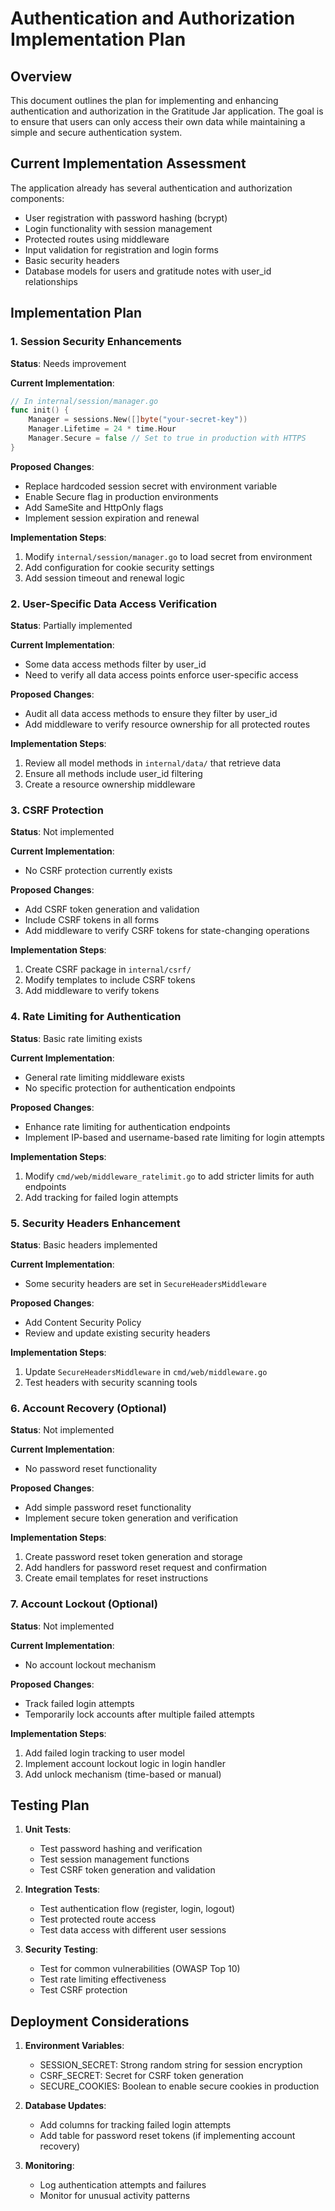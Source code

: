 # Authentication and Authorization Implementation Plan

## Overview

This document outlines the plan for implementing and enhancing authentication and authorization in the Gratitude Jar application. The goal is to ensure that users can only access their own data while maintaining a simple and secure authentication system.

## Current Implementation Assessment

The application already has several authentication and authorization components:

- User registration with password hashing (bcrypt)
- Login functionality with session management
- Protected routes using middleware
- Input validation for registration and login forms
- Basic security headers
- Database models for users and gratitude notes with user_id relationships

## Implementation Plan

### 1. Session Security Enhancements

**Status**: Needs improvement

**Current Implementation**:
```go
// In internal/session/manager.go
func init() {
    Manager = sessions.New([]byte("your-secret-key"))
    Manager.Lifetime = 24 * time.Hour
    Manager.Secure = false // Set to true in production with HTTPS
}
```

**Proposed Changes**:
- Replace hardcoded session secret with environment variable
- Enable Secure flag in production environments
- Add SameSite and HttpOnly flags
- Implement session expiration and renewal

**Implementation Steps**:
1. Modify `internal/session/manager.go` to load secret from environment
2. Add configuration for cookie security settings
3. Add session timeout and renewal logic

### 2. User-Specific Data Access Verification

**Status**: Partially implemented

**Current Implementation**:
- Some data access methods filter by user_id
- Need to verify all data access points enforce user-specific access

**Proposed Changes**:
- Audit all data access methods to ensure they filter by user_id
- Add middleware to verify resource ownership for all protected routes

**Implementation Steps**:
1. Review all model methods in `internal/data/` that retrieve data
2. Ensure all methods include user_id filtering
3. Create a resource ownership middleware

### 3. CSRF Protection

**Status**: Not implemented

**Current Implementation**:
- No CSRF protection currently exists

**Proposed Changes**:
- Add CSRF token generation and validation
- Include CSRF tokens in all forms
- Add middleware to verify CSRF tokens for state-changing operations

**Implementation Steps**:
1. Create CSRF package in `internal/csrf/`
2. Modify templates to include CSRF tokens
3. Add middleware to verify tokens

### 4. Rate Limiting for Authentication

**Status**: Basic rate limiting exists

**Current Implementation**:
- General rate limiting middleware exists
- No specific protection for authentication endpoints

**Proposed Changes**:
- Enhance rate limiting for authentication endpoints
- Implement IP-based and username-based rate limiting for login attempts

**Implementation Steps**:
1. Modify `cmd/web/middleware_ratelimit.go` to add stricter limits for auth endpoints
2. Add tracking for failed login attempts

### 5. Security Headers Enhancement

**Status**: Basic headers implemented

**Current Implementation**:
- Some security headers are set in `SecureHeadersMiddleware`

**Proposed Changes**:
- Add Content Security Policy
- Review and update existing security headers

**Implementation Steps**:
1. Update `SecureHeadersMiddleware` in `cmd/web/middleware.go`
2. Test headers with security scanning tools

### 6. Account Recovery (Optional)

**Status**: Not implemented

**Current Implementation**:
- No password reset functionality

**Proposed Changes**:
- Add simple password reset functionality
- Implement secure token generation and verification

**Implementation Steps**:
1. Create password reset token generation and storage
2. Add handlers for password reset request and confirmation
3. Create email templates for reset instructions

### 7. Account Lockout (Optional)

**Status**: Not implemented

**Current Implementation**:
- No account lockout mechanism

**Proposed Changes**:
- Track failed login attempts
- Temporarily lock accounts after multiple failed attempts

**Implementation Steps**:
1. Add failed login tracking to user model
2. Implement account lockout logic in login handler
3. Add unlock mechanism (time-based or manual)

## Testing Plan

1. **Unit Tests**:
   - Test password hashing and verification
   - Test session management functions
   - Test CSRF token generation and validation

2. **Integration Tests**:
   - Test authentication flow (register, login, logout)
   - Test protected route access
   - Test data access with different user sessions

3. **Security Testing**:
   - Test for common vulnerabilities (OWASP Top 10)
   - Test rate limiting effectiveness
   - Test CSRF protection

## Deployment Considerations

1. **Environment Variables**:
   - SESSION_SECRET: Strong random string for session encryption
   - CSRF_SECRET: Secret for CSRF token generation
   - SECURE_COOKIES: Boolean to enable secure cookies in production

2. **Database Updates**:
   - Add columns for tracking failed login attempts
   - Add table for password reset tokens (if implementing account recovery)

3. **Monitoring**:
   - Log authentication attempts and failures
   - Monitor for unusual activity patterns
